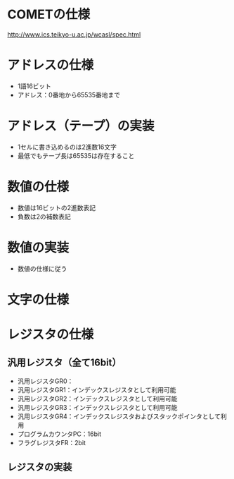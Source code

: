 # COMETの仕様
http://www.ics.teikyo-u.ac.jp/wcasl/spec.html

# アドレスの仕様
- 1語16ビット
- アドレス：0番地から65535番地まで

# アドレス（テープ）の実装
- 1セルに書き込めるのは2進数16文字
- 最低でもテープ長は65535は存在すること

# 数値の仕様
- 数値は16ビットの2進数表記
- 負数は2の補数表記

# 数値の実装
- 数値の仕様に従う

# 文字の仕様

# レジスタの仕様
## 汎用レジスタ（全て16bit）
- 汎用レジスタGR0：
- 汎用レジスタGR1：インデックスレジスタとして利用可能
- 汎用レジスタGR2：インデックスレジスタとして利用可能
- 汎用レジスタGR3：インデックスレジスタとして利用可能
- 汎用レジスタGR4：インデックスレジスタおよびスタックポインタとして利用
- プログラムカウンタPC：16bit
- フラグレジスタFR：2bit

## レジスタの実装
